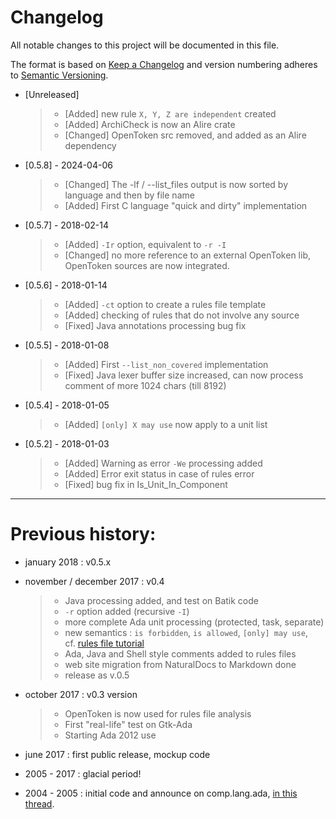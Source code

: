 # Changelog

All notable changes to this project will be documented in this file.

The format is based on [Keep a Changelog](http://keepachangelog.com/en/1.1.0/)
and version numbering adheres to [Semantic Versioning](http://semver.org/spec/v2.0.0.html).

- [Unreleased]
  > - [Added] new rule `X, Y, Z are independent` created
  > - [Added] ArchiCheck is now an Alire crate
  > - [Changed] OpenToken src removed, and added as an Alire dependency
    

- [0.5.8] - 2024-04-06
  > - [Changed] The -lf / --list_files output is now sorted by language and then by file name
  > - [Added] First C language "quick and dirty" implementation

- [0.5.7] - 2018-02-14
  > - [Added] `-Ir` option, equivalent to `-r -I`
  > - [Changed] no more reference to an external OpenToken lib, OpenToken sources are now integrated.

- [0.5.6] - 2018-01-14
  > - [Added] `-ct` option to create a rules file template 
  > - [Added] checking of rules that do not involve any source
  > - [Fixed] Java annotations processing bug fix

- [0.5.5] - 2018-01-08
  > - [Added] First `--list_non_covered` implementation
  > - [Fixed] Java lexer buffer size increased, can now process comment of more 1024 chars (till 8192)

- [0.5.4] - 2018-01-05
  > - [Added] `[only] X may use` now apply to a unit list

- [0.5.2] - 2018-01-03
  > - [Added] Warning as error `-We` processing added
  > - [Added] Error exit status in case of rules error
  > - [Fixed] bug fix in Is_Unit_In_Component

---

# Previous history:

- january 2018 : v0.5.x  

- november / december 2017 : v0.4
  >  - Java processing added, and test on Batik code
  >  - `-r` option added (recursive `-I`) 
  >  - more complete Ada unit processing (protected, task, separate)
  >  - new semantics : `is forbidden`, `is allowed`, `[only] may use`,  
  >    cf. [rules file tutorial](rules.md)
  >  - Ada, Java and Shell style comments added to rules files
  >  - web site migration from NaturalDocs to Markdown done
  >  - release as v.0.5  
- october 2017  : v0.3 version
  >  - OpenToken is now used for rules file analysis
  >  - First "real-life" test on Gtk-Ada
  >  - Starting Ada 2012 use
- june 2017     : first public release, mockup code 
- 2005 - 2017   : glacial period!
- 2004 - 2005   : initial code and announce on comp.lang.ada, [in this thread](http://groups.google.com/group/comp.lang.ada/browse_thread/thread/4a195a443fce793e/41bb2cb527464bab?q=comp.lang.ada+example+of+layered+software#41bb2cb527464bab).
